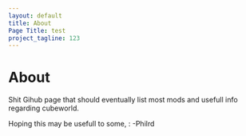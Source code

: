 ```yaml
---
layout: default
title: About
Page Title: test
project_tagline: 123
---
```


# About

Shit Gihub page that should eventually list most mods and usefull info regarding cubeworld.

Hoping this may be usefull to some,
: -Philrd


